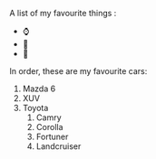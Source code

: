 A list of my favourite things :
- ⌚
- 🚗
- 🍫

In order, these are my favourite cars:
1. Mazda 6
2. XUV
3. Toyota 
    1. Camry 
    2. Corolla 
    3. Fortuner 
    4. Landcruiser
